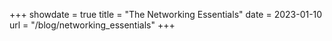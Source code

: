 +++
showdate = true
title = "The Networking Essentials"
date = 2023-01-10
url = "/blog/networking_essentials"
+++
